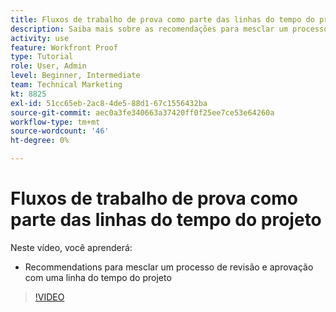 ```yaml
---
title: Fluxos de trabalho de prova como parte das linhas do tempo do projeto
description: Saiba mais sobre as recomendações para mesclar um processo de revisão e aprovação com uma linha do tempo do projeto em [!DNL  Workfront].
activity: use
feature: Workfront Proof
type: Tutorial
role: User, Admin
level: Beginner, Intermediate
team: Technical Marketing
kt: 8825
exl-id: 51cc65eb-2ac8-4de5-88d1-67c1556432ba
source-git-commit: aec0a3fe340663a37420ff0f25ee7ce53e64260a
workflow-type: tm+mt
source-wordcount: '46'
ht-degree: 0%

---
```


# Fluxos de trabalho de prova como parte das linhas do tempo do projeto

Neste vídeo, você aprenderá:

* Recommendations para mesclar um processo de revisão e aprovação com uma linha do tempo do projeto

>[!VIDEO](https://video.tv.adobe.com/v/335125/?quality=12)

<!--
## Learn more
These articles on [!DNL Workfront] One describe some basic proof workflows that you could use as a basis for building workflows at your organization.

* Basic proofing process
* Internal then external review
* Working with designers and project managers
-->
